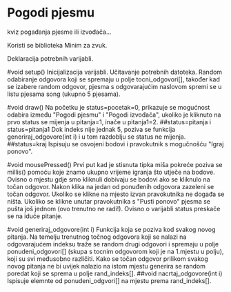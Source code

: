 # Pogodi pjesmu
kviz pogađanja pjesme ili izvođača...

Koristi se biblioteka Minim za zvuk.

Deklaracija potrebnih varijabli.

#void setup()
Inicijalizacija varijabli.
Učitavanje potrebnih datoteka.
Random odabiranje odgovora koji se spremaju u polje tocni_odgovori[], također kad se izabere random odgovor, pjesma s odgovarajućim naslovom spremi se u listu pjesama song (ukupno 5 pjesama).

#void draw()
Na početku je status=pocetak=0, prikazuje se mogućnost odabira između "Pogodi pjesmu" i "Pogodi izvođača", ukoliko je kliknuto na prvo status se mijenja u pitanja=1, inače u pitanja1=2.
##status=pitanja i status=pitanja1
Dok indeks nije jednak 5, poziva se funkcija generiraj_odgovore(int i) i u tom razdoblju se status ne mijenja.
##status=kraj
Ispisuju se osvojeni bodovi i pravokutnik s mogučnošću "Igraj ponovo".

#void mousePressed()
Prvi put kad je stisnuta tipka miša pokreće poziva se millis() pomoću koje znamo ukupno vrijeme igranja što utječe na bodove.
Ovisno o mjestu gdje smo kliknuli dobivaju se bodovi ako se kliknulo na točan odgovor. Nakon klika na jedan od ponuđenih odgovora zazeleni se točan odgovor. Ukoliko se klikne na mjesto izvan pravokutnika ne događa se ništa. Ukoliko se klikne unutar pravokutnika s "Pusti ponovo" pjesma se pušta još jednom (ovo trenutno ne radi!).
Ovisno o varijabli status preskače se na iduće pitanje.

#void generiraj_odgovore(int i)
Funkcija koja se poziva kod svakog novog pitanja.
Na temelju trenutnog točnog odgovora koji se nalazi na odgovarajućem indeksu traže se random drugi odgovori i spremaju u polje ponudeni_odgovori[] (skupa s tocnim odgovorom koji je na 1.mjestu u polju), koji su svi međusobno različiti. Kako se točan odgovor prilikom svakog novog pitanja ne bi uvijek nalazio na istom mjestu generira se random poredat koji se sprema u polje rand_indeks[].
##void nacrtaj_odgovore(int i)
Ispisuje elemnte od ponudeni_odgvori[] na mjestu prema rand_indeks[].

